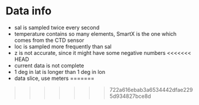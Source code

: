 # Data info

- sal is sampled twice every second
- temperature contains so many elements, SmartX is the one which comes from the CTD sensor
- loc is sampled more frequently than sal
- z is not accurate, since it might have some negative numbers
<<<<<<< HEAD
- current data is not complete
- 1 deg in lat is longer than 1 deg in lon
- data slice, use meters
=======



>>>>>>> 722a616ebab3a6534442dfae2295d934827bce8d


